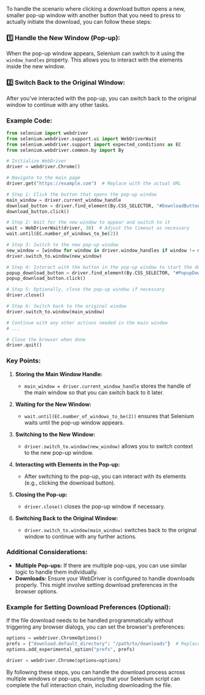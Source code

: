 To handle the scenario where clicking a download button opens a new, smaller pop-up window with another button that you need to press to actually initiate the download, you can follow these steps:

### 1️⃣ **Handle the New Window (Pop-up):**

When the pop-up window appears, Selenium can switch to it using the `window_handles` property. This allows you to interact with the elements inside the new window.

### 2️⃣ **Switch Back to the Original Window:**

After you've interacted with the pop-up, you can switch back to the original window to continue with any other tasks.

### Example Code:

```python
from selenium import webdriver
from selenium.webdriver.support.ui import WebDriverWait
from selenium.webdriver.support import expected_conditions as EC
from selenium.webdriver.common.by import By

# Initialize WebDriver
driver = webdriver.Chrome()

# Navigate to the main page
driver.get("https://example.com")  # Replace with the actual URL

# Step 1: Click the button that opens the pop-up window
main_window = driver.current_window_handle
download_button = driver.find_element(By.CSS_SELECTOR, "#DownloadButton")  # Replace with the actual selector
download_button.click()

# Step 2: Wait for the new window to appear and switch to it
wait = WebDriverWait(driver, 30)  # Adjust the timeout as necessary
wait.until(EC.number_of_windows_to_be(2))

# Step 3: Switch to the new pop-up window
new_window = [window for window in driver.window_handles if window != main_window][0]
driver.switch_to.window(new_window)

# Step 4: Interact with the button in the pop-up window to start the download
popup_download_button = driver.find_element(By.CSS_SELECTOR, "#PopupDownloadButton")  # Replace with the actual selector
popup_download_button.click()

# Step 5: Optionally, close the pop-up window if necessary
driver.close()

# Step 6: Switch back to the original window
driver.switch_to.window(main_window)

# Continue with any other actions needed in the main window
# ...

# Close the browser when done
driver.quit()
```

### Key Points:

1. **Storing the Main Window Handle:**
   - `main_window = driver.current_window_handle` stores the handle of the main window so that you can switch back to it later.

2. **Waiting for the New Window:**
   - `wait.until(EC.number_of_windows_to_be(2))` ensures that Selenium waits until the pop-up window appears.

3. **Switching to the New Window:**
   - `driver.switch_to.window(new_window)` allows you to switch context to the new pop-up window.

4. **Interacting with Elements in the Pop-up:**
   - After switching to the pop-up, you can interact with its elements (e.g., clicking the download button).

5. **Closing the Pop-up:**
   - `driver.close()` closes the pop-up window if necessary.

6. **Switching Back to the Original Window:**
   - `driver.switch_to.window(main_window)` switches back to the original window to continue with any further actions.

### Additional Considerations:

- **Multiple Pop-ups:** If there are multiple pop-ups, you can use similar logic to handle them individually.
- **Downloads:** Ensure your WebDriver is configured to handle downloads properly. This might involve setting download preferences in the browser options.

### Example for Setting Download Preferences (Optional):

If the file download needs to be handled programmatically without triggering any browser dialogs, you can set the browser's preferences:

```python
options = webdriver.ChromeOptions()
prefs = {"download.default_directory": "/path/to/downloads"}  # Replace with your download directory
options.add_experimental_option("prefs", prefs)

driver = webdriver.Chrome(options=options)
```

By following these steps, you can handle the download process across multiple windows or pop-ups, ensuring that your Selenium script can complete the full interaction chain, including downloading the file.
